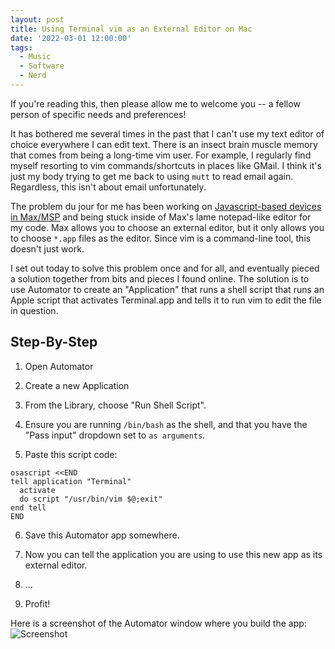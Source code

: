 ```yaml
---
layout: post
title: Using Terminal vim as an External Editor on Mac
date: '2022-03-01 12:00:00'
tags:
  - Music
  - Software
  - Nerd
---
```


If you're reading this, then please allow me to welcome you -- a fellow person of specific needs and preferences!

It has bothered me several times in the past that I can't use my text editor of choice everywhere I can edit text. There is an insect brain muscle memory that comes from being a long-time vim user. For example, I regularly find myself resorting to vim commands/shortcuts in places like GMail. I think it's just my body trying to get me back to using `mutt` to read email again. Regardless, this isn't about email unfortunately.

The problem du jour for me has been working on [Javascript-based devices in Max/MSP](https://github.com/zsteinkamp/m4l-zs-Knobbler3) and being stuck inside of Max's lame notepad-like editor for my code. Max allows you to choose an external editor, but it only allows you to choose `*.app` files as the editor. Since vim is a command-line tool, this doesn't just work.

I set out today to solve this problem once and for all, and eventually pieced a solution together from bits and pieces I found online. The solution is to use Automator to create an "Application" that runs a shell script that runs an Apple script that activates Terminal.app and tells it to run vim to edit the file in question.

## Step-By-Step

1. Open Automator

2. Create a new Application

3. From the Library, choose "Run Shell Script".

4. Ensure you are running `/bin/bash` as the shell, and that you have the "Pass input" dropdown set to `as arguments`.

5. Paste this script code:

```
osascript <<END
tell application "Terminal"
  activate
  do script "/usr/bin/vim $@;exit"
end tell
END
```

6. Save this Automator app somewhere.

7. Now you can tell the application you are using to use this new app as its external editor.

8. ...

9. Profit!

Here is a screenshot of the Automator window where you build the app:
![Screenshot](/images/automator-vim.png)
